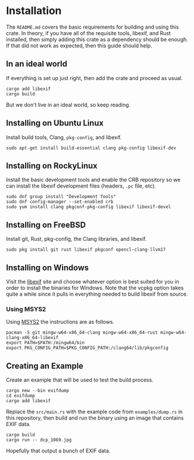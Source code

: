 # Installation

The `README.md` covers the basic requirements for building and using this crate. In theory, if you have all of the requisite tools, libexif, and Rust installed, then simply adding this crate as a dependency should be enough. If that did not work as expected, then this guide should help.

## In an ideal world

If everything is set up just right, then add the crate and proceed as usual.

```shell
cargo add libexif
cargo build
```

But we don't live in an ideal world, so keep reading.

## Installing on Ubuntu Linux

Install build tools, Clang, `pkg-config`, and libexif.

```shell
sudo apt-get install build-essential clang pkg-config libexif-dev
```

## Installing on RockyLinux

Install the basic development tools and enable the CRB repository so we can install the libexif development files (headers, `.pc` file, etc).

```shell
sudo dnf group install "Development Tools"
sudo dnf config-manager --set-enabled crb
sudo yum install clang pkgconf-pkg-config libexif libexif-devel
```

## Installing on FreeBSD

Install git, Rust, pkg-config, the Clang libraries, and libexif.

```shell
sudo pkg install git rust libexif pkgconf opencl-clang-llvm17
```

## Installing on Windows

Visit the [libexif](https://libexif.github.io/) site and choose whatever option is best suited for you in order to install the binaries for Windows. Note that the vcpkg option takes quite a while since it pulls in everything needed to build libexif from source.

### Using MSYS2

Using [MSYS2](https://www.msys2.org/) the instructions are as follows.

```shell
pacman -S git mingw-w64-x86_64-clang mingw-w64-x86_64-rust mingw-w64-clang-x86_64-libexif
export PATH=$PATH:/mingw64/bin
export PKG_CONFIG_PATH=$PKG_CONFIG_PATH:/clang64/lib/pkgconfig
```

## Creating an Example

Create an example that will be used to test the build process.

```shell
cargo new --bin exifdump
cd exifdump
cargo add libexif
```

Replace the `src/main.rs` with the example code from `examples/dump.rs` in this repository, then build and run the binary using an image that contains EXIF data.

```shell
cargo build
cargo run -- dcp_1069.jpg
```

Hopefully that output a bunch of EXIF data.
